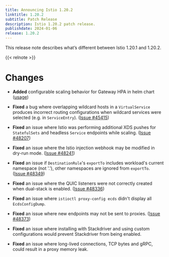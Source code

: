 ```yaml
---
title: Announcing Istio 1.20.2
linktitle: 1.20.2
subtitle: Patch Release
description: Istio 1.20.2 patch release.
publishdate: 2024-01-06
release: 1.20.2
---
```


This release note describes what’s different between Istio 1.20.1 and 1.20.2.

{{< relnote >}}

# Changes

- **Added** configurable scaling behavior for Gateway HPA in helm chart
  ([usage]( https://kubernetes.io/docs/tasks/run-application/horizontal-pod-autoscale/#configurable-scaling-behavior))

- **Fixed** a bug where overlapping wildcard hosts in a `VirtualService` produces incorrect routing configurations
  when wildcard services were selected (e.g. in `ServiceEntry`).
  ([Issue #45415](https://github.com/istio/istio/issues/45415))

- **Fixed** an issue where Istio was performing additional XDS pushes for `StatefulSets` and headless `Service` endpoints while
  scaling.
  ([Issue #48207](https://github.com/istio/istio/issues/48207))

- **Fixed** an issue where the Istio injection webhook may be modified in dry-run mode.
  ([Issue #48241](https://github.com/istio/istio/issues/48241))

- **Fixed** an issue if `DestinationRule`'s `exportTo` includes workload's current namespace (not '.'), other namespaces are
  ignored from `exportTo`.
  ([Issue #48349](https://github.com/istio/istio/issues/48349))

- **Fixed** an issue where the QUIC listeners were not correctly created when dual-stack is enabled.
  ([Issue #48336](https://github.com/istio/istio/issues/48336))

- **Fixed** an issue where `istioctl proxy-config ecds` didn't display all `EcdsConfigDump`.

- **Fixed** an issue where new endpoints may not be sent to proxies.
  ([Issue #48373](https://github.com/istio/istio/issues/48373))

- **Fixed** an issue where installing with Stackdriver and using custom configurations would prevent Stackdriver from
  being
  enabled.

- **Fixed** an issue where long-lived connections, TCP bytes and gRPC, could result in a proxy memory leak.
